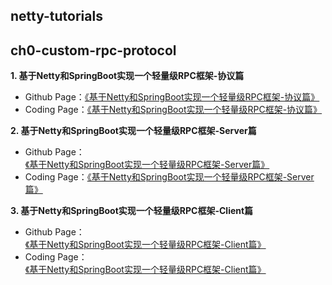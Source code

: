 ## netty-tutorials

## ch0-custom-rpc-protocol

**1. 基于Netty和SpringBoot实现一个轻量级RPC框架-协议篇**

- Github Page：[《基于Netty和SpringBoot实现一个轻量级RPC框架-协议篇》](http://throwable.club/2020/01/12/netty-custom-rpc-framework-protocol)
- Coding Page：[《基于Netty和SpringBoot实现一个轻量级RPC框架-协议篇》](http://throwable.coding.me/2020/01/12/netty-custom-rpc-framework-protocol)

**2. 基于Netty和SpringBoot实现一个轻量级RPC框架-Server篇**

- Github Page：[《基于Netty和SpringBoot实现一个轻量级RPC框架-Server篇》](http://www.throwable.club/2020/01/15/netty-custom-rpc-framework-server)
- Coding Page：[《基于Netty和SpringBoot实现一个轻量级RPC框架-Server篇》](http://throwable.coding.me/2020/01/15/netty-custom-rpc-framework-server)

**3. 基于Netty和SpringBoot实现一个轻量级RPC框架-Client篇**

- Github Page：[《基于Netty和SpringBoot实现一个轻量级RPC框架-Client篇》](http://www.throwable.club/2020/01/16/netty-custom-rpc-framework-client)
- Coding Page：[《基于Netty和SpringBoot实现一个轻量级RPC框架-Client篇》](http://throwable.coding.me/2020/01/16/netty-custom-rpc-framework-client)